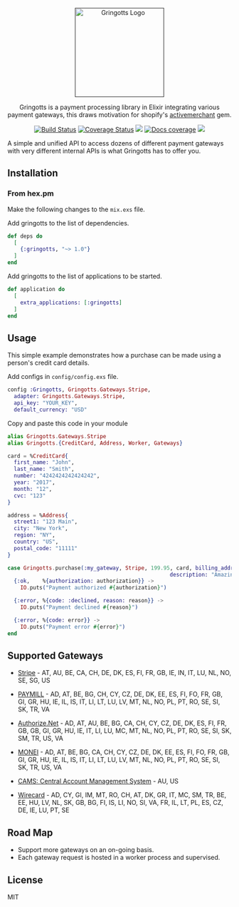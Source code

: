 <p align="center">
  <a href="" target='_blank'>
    <img alt="Gringotts Logo" title="Gringotts Logo" src="https://res.cloudinary.com/ashish173/image/upload/v1513770454/gringotts_logo.png" width="200">
  </a>
</p>

<p align="center">
  Gringotts is a payment processing library in Elixir integrating various payment gateways, this draws motivation for shopify's <a href="https://github.com/activemerchant/active_merchant">activemerchant</a> gem.
</p>
<p align="center">
 <a href="https://travis-ci.org/aviabird/gringotts"><img src="https://travis-ci.org/aviabird/gringotts.svg?branch=master"  alt='Build Status' /></a>  <a href='https://coveralls.io/github/aviabird/gringotts?branch=master'><img src='https://coveralls.io/repos/github/aviabird/gringotts/badge.svg?branch=master' alt='Coverage Status' /></a> <a href=""><img src="https://img.shields.io/hexpm/v/gringotts.svg"/></a> <a href="https://inch-ci.org/github/aviabird/gringotts"><img src="http://inch-ci.org/github/aviabird/gringotts.svg?branch=master" alt="Docs coverage"></img></a> <a href="https://gitter.im/aviabird/gringotts"><img src="https://badges.gitter.im/aviabird/gringotts.svg"/></a>
</p>

A simple and unified API to access dozens of different payment
gateways with very different internal APIs is what Gringotts has to offer you.

## Installation

### From hex.pm

Make the following changes to the `mix.exs` file.

Add gringotts to the list of dependencies.
```elixir
def deps do
  [
    {:gringotts, "~> 1.0"}
  ]
end
```

Add gringotts to the list of applications to be started.
```elixir
def application do
  [
    extra_applications: [:gringotts]
  ]
end
```

## Usage

This simple example demonstrates how a purchase can be made using a person's credit card details.

Add configs in `config/config.exs` file.

```elixir
config :Gringotts, Gringotts.Gateways.Stripe,
  adapter: Gringotts.Gateways.Stripe,
  api_key: "YOUR_KEY",
  default_currency: "USD"

```

Copy and paste this code in your module

```elixir
alias Gringotts.Gateways.Stripe
alias Gringotts.{CreditCard, Address, Worker, Gateways}

card = %CreditCard{
  first_name: "John",
  last_name: "Smith",
  number: "4242424242424242",
  year: "2017",
  month: "12",
  cvc: "123"
}

address = %Address{
  street1: "123 Main",
  city: "New York",
  region: "NY",
  country: "US",
  postal_code: "11111"
}

case Gringotts.purchase(:my_gateway, Stripe, 199.95, card, billing_address: address,
                                                   description: "Amazing T-Shirt") do
  {:ok,    %{authorization: authorization}} ->
    IO.puts("Payment authorized #{authorization}")

  {:error, %{code: :declined, reason: reason}} ->
    IO.puts("Payment declined #{reason}")

  {:error, %{code: error}} ->
    IO.puts("Payment error #{error}")
end
```

## Supported Gateways

* [Stripe](https://stripe.com/) - AT, AU, BE, CA, CH, DE, DK, ES, FI, FR, GB, IE, IN, IT, LU, NL, NO, SE, SG, US
* [PAYMILL](https://paymill.com) - AD, AT, BE, BG, CH, CY, CZ, DE, DK, EE, ES, FI, FO, FR, GB, GI, GR, HU, IE, IL, IS, IT, LI, LT, LU, LV, MT, NL, NO, PL, PT, RO, SE, SI, SK, TR, VA
* [Authorize.Net](http://www.authorize.net/) - AD, AT, AU, BE, BG, CA, CH, CY, CZ, DE, DK, ES, FI, FR, GB, GB, GI, GR, HU, IE, IT, LI, LU, MC, MT, NL, NO, PL, PT, RO, SE, SI, SK, SM, TR, US, VA

* [MONEI](http://www.monei.net/) - AD, AT, BE, BG, CA, CH, CY, CZ, DE, DK, EE, ES, FI, FO, FR, GB, GI, GR, HU, IE, IL, IS, IT, LI, LT, LU, LV, MT, NL, NO, PL, PT, RO, SE, SI, SK, TR, US, VA
* [CAMS: Central Account Management System](https://www.centralams.com/) - AU, US
* [Wirecard](http://www.wirecard.com) - AD, CY, GI, IM, MT, RO, CH, AT, DK, GR, IT, MC, SM, TR, BE, EE, HU, LV, NL, SK, GB, BG, FI, IS, LI, NO, SI, VA, FR, IL, LT, PL, ES, CZ, DE, IE, LU, PT, SE


## Road Map

- Support more gateways on an on-going basis.
- Each gateway request is hosted in a worker process and supervised.

## License

MIT
